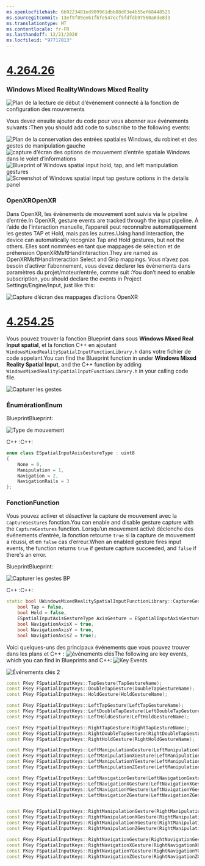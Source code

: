 ```yaml
---
ms.openlocfilehash: 6b9223481ed909961dbb88d03e4b55ef68448525
ms.sourcegitcommit: 13ef9f89ee61fbfe547ecf5fdfdb97560a0de833
ms.translationtype: MT
ms.contentlocale: fr-FR
ms.lasthandoff: 12/21/2020
ms.locfileid: "97717813"
---
```

# <a name="426"></a>[<span data-ttu-id="a3aca-101">4.26</span><span class="sxs-lookup"><span data-stu-id="a3aca-101">4.26</span></span>](#tab/426)

### <a name="windows-mixed-reality"></a><span data-ttu-id="a3aca-102">Windows Mixed Reality</span><span class="sxs-lookup"><span data-stu-id="a3aca-102">Windows Mixed Reality</span></span>

![Plan de la lecture de début d’événement connecté à la fonction de configuration des mouvements](../images/unreal-hand-tracking-img-09.png)

<span data-ttu-id="a3aca-104">Vous devez ensuite ajouter du code pour vous abonner aux événements suivants :</span><span class="sxs-lookup"><span data-stu-id="a3aca-104">Then you should add code to subscribe to the following events:</span></span>

<span data-ttu-id="a3aca-105">![Plan de la conservation des entrées spatiales Windows, du robinet et des gestes de manipulation gauche ](../images/unreal/key-events.png)
 ![ capture d’écran des options de mouvement d’entrée spatiale Windows dans le volet d’informations](../images/unreal/key-events2.png)</span><span class="sxs-lookup"><span data-stu-id="a3aca-105">![Blueprint of Windows spatial input hold, tap, and left manipulation gestures](../images/unreal/key-events.png)
![Screenshot of Windows spatial input tap gesture options in the details panel](../images/unreal/key-events2.png)</span></span>

### <a name="openxr"></a><span data-ttu-id="a3aca-106">OpenXR</span><span class="sxs-lookup"><span data-stu-id="a3aca-106">OpenXR</span></span>

<span data-ttu-id="a3aca-107">Dans OpenXR, les événements de mouvement sont suivis via le pipeline d’entrée.</span><span class="sxs-lookup"><span data-stu-id="a3aca-107">In OpenXR, gesture events are tracked through the input pipeline.</span></span> <span data-ttu-id="a3aca-108">À l’aide de l’interaction manuelle, l’appareil peut reconnaître automatiquement les gestes TAP et Hold, mais pas les autres.</span><span class="sxs-lookup"><span data-stu-id="a3aca-108">Using hand interaction, the device can automatically recognize Tap and Hold gestures, but not the others.</span></span> <span data-ttu-id="a3aca-109">Elles sont nommées en tant que mappages de sélection et de préhension OpenXRMsftHandInteraction.</span><span class="sxs-lookup"><span data-stu-id="a3aca-109">They are named as OpenXRMsftHandInteraction Select and Grip mappings.</span></span> <span data-ttu-id="a3aca-110">Vous n’avez pas besoin d’activer l’abonnement, vous devez déclarer les événements dans paramètres du projet/moteur/entrée, comme suit :</span><span class="sxs-lookup"><span data-stu-id="a3aca-110">You don’t need to enable subscription, you should declare the events in Project Settings/Engine/Input, just like this:</span></span>

![Capture d’écran des mappages d’actions OpenXR](../images/unreal-hand-tracking-img-12.png)

# <a name="425"></a>[<span data-ttu-id="a3aca-112">4.25</span><span class="sxs-lookup"><span data-stu-id="a3aca-112">4.25</span></span>](#tab/425)

<span data-ttu-id="a3aca-113">Vous pouvez trouver la fonction Blueprint dans sous **Windows Mixed Real Input spatial**, et la fonction C++ en ajoutant `WindowsMixedRealitySpatialInputFunctionLibrary.h` dans votre fichier de code appelant.</span><span class="sxs-lookup"><span data-stu-id="a3aca-113">You can find the Blueprint function in under **Windows Mixed Reality Spatial Input**, and the C++ function by adding `WindowsMixedRealitySpatialInputFunctionLibrary.h` in your calling code file.</span></span>

![Capturer les gestes](../images/unreal/capture-gestures.png)

### <a name="enum"></a><span data-ttu-id="a3aca-115">Énumération</span><span class="sxs-lookup"><span data-stu-id="a3aca-115">Enum</span></span>
<!-- Deprecated
The `ESPatialInputAxisGestureType` enum describes spatial axis gestures and are [fully documented](../../out-of-scope/deprecated/holograms-211.md).
-->
<span data-ttu-id="a3aca-116">Blueprint</span><span class="sxs-lookup"><span data-stu-id="a3aca-116">Blueprint:</span></span>

![Type de mouvement](../images/unreal/gesture-type.png)

<span data-ttu-id="a3aca-118">C++ :</span><span class="sxs-lookup"><span data-stu-id="a3aca-118">C++:</span></span>
```cpp
enum class ESpatialInputAxisGestureType : uint8
{
    None = 0,
    Manipulation = 1,
    Navigation = 2,
    NavigationRails = 3
};
```

### <a name="function"></a><span data-ttu-id="a3aca-119">Fonction</span><span class="sxs-lookup"><span data-stu-id="a3aca-119">Function</span></span>
<span data-ttu-id="a3aca-120">Vous pouvez activer et désactiver la capture de mouvement avec la `CaptureGestures` fonction.</span><span class="sxs-lookup"><span data-stu-id="a3aca-120">You can enable and disable gesture capture with the `CaptureGestures` function.</span></span> <span data-ttu-id="a3aca-121">Lorsqu’un mouvement activé déclenche des événements d’entrée, la fonction retourne `true` si la capture de mouvement a réussi, et en `false` cas d’erreur.</span><span class="sxs-lookup"><span data-stu-id="a3aca-121">When an enabled gesture fires input events, the function returns `true` if gesture capture succeeded, and `false` if there's an error.</span></span>

<span data-ttu-id="a3aca-122">Blueprint</span><span class="sxs-lookup"><span data-stu-id="a3aca-122">Blueprint:</span></span>

![Capturer les gestes BP](../images/unreal/capture-gestures-bp.png)

<span data-ttu-id="a3aca-124">C++ :</span><span class="sxs-lookup"><span data-stu-id="a3aca-124">C++:</span></span>
```cpp
static bool UWindowsMixedRealitySpatialInputFunctionLibrary::CaptureGestures(
    bool Tap = false,
    bool Hold = false,
    ESpatialInputAxisGestureType AxisGesture = ESpatialInputAxisGestureType::None,
    bool NavigationAxisX = true,
    bool NavigationAxisY = true,
    bool NavigationAxisZ = true);
```

<span data-ttu-id="a3aca-125">Voici quelques-uns des principaux événements que vous pouvez trouver dans les plans et C++ : ![ événements clés](../images/unreal/key-events.png)</span><span class="sxs-lookup"><span data-stu-id="a3aca-125">The following are key events, which you can find in Blueprints and C++: ![Key Events](../images/unreal/key-events.png)</span></span>

![Événements clés 2](../images/unreal/key-events2.png)
```cpp
const FKey FSpatialInputKeys::TapGesture(TapGestureName);
const FKey FSpatialInputKeys::DoubleTapGesture(DoubleTapGestureName);
const FKey FSpatialInputKeys::HoldGesture(HoldGestureName);

const FKey FSpatialInputKeys::LeftTapGesture(LeftTapGestureName);
const FKey FSpatialInputKeys::LeftDoubleTapGesture(LeftDoubleTapGestureName);
const FKey FSpatialInputKeys::LeftHoldGesture(LeftHoldGestureName);

const FKey FSpatialInputKeys::RightTapGesture(RightTapGestureName);
const FKey FSpatialInputKeys::RightDoubleTapGesture(RightDoubleTapGestureName);
const FKey FSpatialInputKeys::RightHoldGesture(RightHoldGestureName);

const FKey FSpatialInputKeys::LeftManipulationGesture(LeftManipulationGestureName);
const FKey FSpatialInputKeys::LeftManipulationXGesture(LeftManipulationXGestureName);
const FKey FSpatialInputKeys::LeftManipulationYGesture(LeftManipulationYGestureName);
const FKey FSpatialInputKeys::LeftManipulationZGesture(LeftManipulationZGestureName);

const FKey FSpatialInputKeys::LeftNavigationGesture(LeftNavigationGestureName);
const FKey FSpatialInputKeys::LeftNavigationXGesture(LeftNavigationXGestureName);
const FKey FSpatialInputKeys::LeftNavigationYGesture(LeftNavigationYGestureName);
const FKey FSpatialInputKeys::LeftNavigationZGesture(LeftNavigationZGestureName);


const FKey FSpatialInputKeys::RightManipulationGesture(RightManipulationGestureName);
const FKey FSpatialInputKeys::RightManipulationXGesture(RightManipulationXGestureName);
const FKey FSpatialInputKeys::RightManipulationYGesture(RightManipulationYGestureName);
const FKey FSpatialInputKeys::RightManipulationZGesture(RightManipulationZGestureName);

const FKey FSpatialInputKeys::RightNavigationGesture(RightNavigationGestureName);
const FKey FSpatialInputKeys::RightNavigationXGesture(RightNavigationXGestureName);
const FKey FSpatialInputKeys::RightNavigationYGesture(RightNavigationYGestureName);
const FKey FSpatialInputKeys::RightNavigationZGesture(RightNavigationZGestureName);
```

